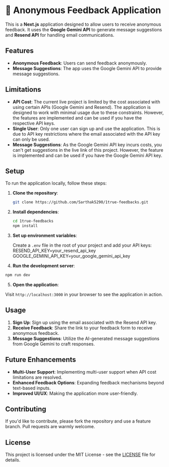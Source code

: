 # 🥷 Anonymous Feedback Application

This is a **Next.js** application designed to allow users to receive anonymous feedback. It uses the **Google Gemini API** to generate message suggestions and **Resend API** for handling email communications.

## Features

- **Anonymous Feedback**: Users can send feedback anonymously.
- **Message Suggestions**: The app uses the Google Gemini API to provide message suggestions.

## Limitations

- **API Cost**: The current live project is limited by the cost associated with using certain APIs (Google Gemini and Resend). The application is designed to work with minimal usage due to these constraints. However, the features are implemented and can be used if you have the respective API keys.
- **Single User**: Only one user can sign up and use the application. This is due to API key restrictions where the email associated with the API key can only be used.
- **Message Suggestions**: As the Google Gemini API key incurs costs, you can't get suggestions in the live link of this project. However, the feature is implemented and can be used if you have the Google Gemini API key.

## Setup

To run the application locally, follow these steps:

1. **Clone the repository**:
   ```bash
   git clone https://github.com/Sarthak5290/1true-feedbacks.git
   ```
2. **Install dependencies**:
   ```bash
   cd 1true-feedbacks
   npm install
   ```
3. **Set up environment variables**:

   Create a `.env` file in the root of your project and add your API keys:
   RESEND_API_KEY=your_resend_api_key GOOGLE_GEMINI_API_KEY=your_google_gemini_api_key

4. **Run the development server**:

```bash
npm run dev
```

5. **Open the application**:

Visit `http://localhost:3000` in your browser to see the application in action.

## Usage

1. **Sign Up**: Sign up using the email associated with the Resend API key.
2. **Receive Feedback**: Share the link to your feedback form to receive anonymous feedback.
3. **Message Suggestions**: Utilize the AI-generated message suggestions from Google Gemini to craft responses.

## Future Enhancements

- **Multi-User Support**: Implementing multi-user support when API cost limitations are resolved.
- **Enhanced Feedback Options**: Expanding feedback mechanisms beyond text-based inputs.
- **Improved UI/UX**: Making the application more user-friendly.

## Contributing

If you'd like to contribute, please fork the repository and use a feature branch. Pull requests are warmly welcome.

## License

This project is licensed under the MIT License - see the [LICENSE](LICENSE) file for details.
